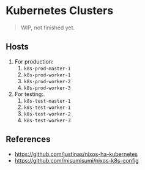 # Kubernetes Clusters

> WIP, not finished yet.

## Hosts

1. For production:
   1. `k8s-prod-master-1`
   2. `k8s-prod-worker-1`
   2. `k8s-prod-worker-2`
   2. `k8s-prod-worker-3`
1. For testing:. 
   1. `k8s-test-master-1`
   2. `k8s-test-worker-1`
   3. `k8s-test-worker-2`
   4. `k8s-test-worker-3`

## References

- https://github.com/justinas/nixos-ha-kubernetes
- https://github.com/misumisumi/nixos-k8s-config


